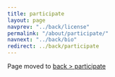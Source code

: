 ```yaml
---
title: participate
layout: page
navprev: "../back/license"
permalink: "/about/participate/"
navnext: "../back/bio"
redirect: ../back/participate
---
```


Page moved to [back > participate](/back/participate)
